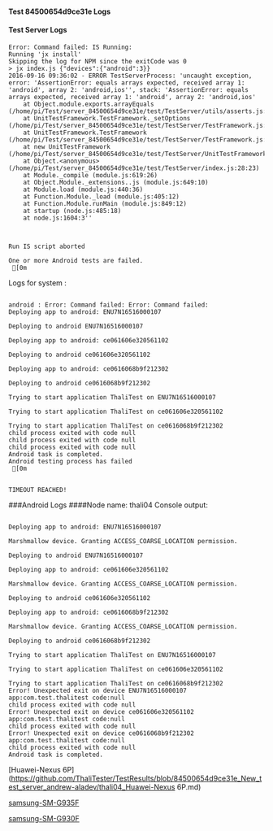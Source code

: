#### Test 84500654d9ce31e Logs

#### Test Server Logs
```
Error: Command failed: IS Running:
Running 'jx install'
Skipping the log for NPM since the exitCode was 0
> jx index.js {"devices":{"android":3}}
2016-09-16 09:36:02 - ERROR TestServerProcess: 'uncaught exception, error: 'AssertionError: equals arrays expected, received array 1: 'android', array 2: 'android,ios'', stack: 'AssertionError: equals arrays expected, received array 1: 'android', array 2: 'android,ios'
    at Object.module.exports.arrayEquals (/home/pi/Test/server_84500654d9ce31e/test/TestServer/utils/asserts.js:71:3)
    at UnitTestFramework.TestFramework._setOptions (/home/pi/Test/server_84500654d9ce31e/test/TestServer/TestFramework.js:77:11)
    at UnitTestFramework.TestFramework (/home/pi/Test/server_84500654d9ce31e/test/TestServer/TestFramework.js:22:8)
    at new UnitTestFramework (/home/pi/Test/server_84500654d9ce31e/test/TestServer/UnitTestFramework.js:24:28)
    at Object.<anonymous> (/home/pi/Test/server_84500654d9ce31e/test/TestServer/index.js:28:23)
    at Module._compile (module.js:619:26)
    at Object.Module._extensions..js (module.js:649:10)
    at Module.load (module.js:440:36)
    at Function.Module._load (module.js:405:12)
    at Function.Module.runMain (module.js:849:12)
    at startup (node.js:485:18)
    at node.js:1604:3''


 
Run IS script aborted
 
One or more Android tests are failed.
 [0m

```


Logs for system : 
```

android : Error: Command failed: Error: Command failed: 
Deploying app to android: ENU7N16516000107

Deploying to android ENU7N16516000107

Deploying app to android: ce061606e320561102

Deploying to android ce061606e320561102

Deploying app to android: ce0616068b9f212302

Deploying to android ce0616068b9f212302

Trying to start application ThaliTest on ENU7N16516000107

Trying to start application ThaliTest on ce061606e320561102

Trying to start application ThaliTest on ce0616068b9f212302
child process exited with code null
child process exited with code null
child process exited with code null
Android task is completed.
Android testing process has failed
 [0m


TIMEOUT REACHED!
```
###Android Logs
####Node name: thali04
Console output:
```

Deploying app to android: ENU7N16516000107

Marshmallow device. Granting ACCESS_COARSE_LOCATION permission.

Deploying to android ENU7N16516000107

Deploying app to android: ce061606e320561102

Marshmallow device. Granting ACCESS_COARSE_LOCATION permission.

Deploying to android ce061606e320561102

Deploying app to android: ce0616068b9f212302

Marshmallow device. Granting ACCESS_COARSE_LOCATION permission.

Deploying to android ce0616068b9f212302

Trying to start application ThaliTest on ENU7N16516000107

Trying to start application ThaliTest on ce061606e320561102

Trying to start application ThaliTest on ce0616068b9f212302
Error! Unexpected exit on device ENU7N16516000107 app:com.test.thalitest code:null 
child process exited with code null
Error! Unexpected exit on device ce061606e320561102 app:com.test.thalitest code:null 
child process exited with code null
Error! Unexpected exit on device ce0616068b9f212302 app:com.test.thalitest code:null 
child process exited with code null
Android task is completed.
```
[Huawei-Nexus 6P](https://github.com/ThaliTester/TestResults/blob/84500654d9ce31e_New_test_server_andrew-aladev/thali04_Huawei-Nexus 6P.md)

[samsung-SM-G935F](https://github.com/ThaliTester/TestResults/blob/84500654d9ce31e_New_test_server_andrew-aladev/thali04_samsung-SM-G935F.md)

[samsung-SM-G930F](https://github.com/ThaliTester/TestResults/blob/84500654d9ce31e_New_test_server_andrew-aladev/thali04_samsung-SM-G930F.md)




